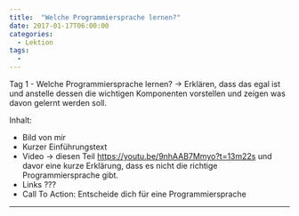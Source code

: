 ```yaml
---
title:  "Welche Programmiersprache lernen?"
date: 2017-01-17T06:00:00
categories: 
  - Lektion
tags:
  - 
---
```


Tag 1 - Welche Programmiersprache lernen? -> Erklären, dass das egal ist und anstelle dessen die wichtigen Komponenten vorstellen und zeigen was davon gelernt werden soll.

Inhalt:
 * Bild von mir
 * Kurzer Einführungstext
 * Video -> diesen Teil https://youtu.be/9nhAAB7Mmyo?t=13m22s und davor eine kurze Erklärung, dass es nicht die richtige Programmiersprache gibt.
 * Links ???
 * Call To Action: Entscheide dich für eine Programmiersprache

---
